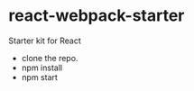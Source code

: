 # react-webpack-starter


Starter kit for React
   - clone the repo.
   - npm install
   - npm start 

